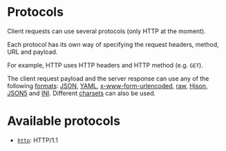 # Protocols

Client requests can use several protocols (only HTTP at the moment).

Each protocol has its own way of specifying the request headers, method, URL
and payload.

For example, HTTP uses HTTP headers and HTTP method (e.g. `GET`).

The client request payload and the server response can use any of the following
[formats](formats.md): [JSON](formats.md#json), [YAML](formats.md#yaml),
[x-www-form-urlencoded](formats.md#x-www-form-urlencoded),
[raw](formats.md#raw), [Hjson](formats.md#hjson), [JSON5](formats.md#json5) and
[INI](formats.md#ini). Different [charsets](formats.md#charsets) can also be
used.

# Available protocols

- [`http`](http.md): HTTP/1.1
